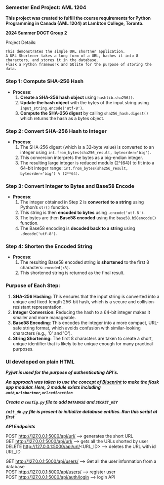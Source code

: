 ### Semester End Project: AML 1204
**This project was created to fulfill the course requirements for Python Programming in Canada (AML 1204) at Lambton College, Toronto.**

**2024 Summer DOCT Group 2**

Project Details:
```
This demonstrates the simple URL shortner application.
A URL Shortener takes a long form of a URL, hashes it into 8 characters, and stores it in the database.
Flask a Python framework and SQlite for the purpose of storing the data.
```

### Step 1: Compute SHA-256 Hash
- **Process**:
  1. **Create a SHA-256 hash object** using `hashlib.sha256()`.
  2. **Update the hash object** with the bytes of the input string using `input_string.encode('utf-8')`.
  3. **Compute the SHA-256 digest** by calling `sha256_hash.digest()` which returns the hash as a bytes object.
  
### Step 2: Convert SHA-256 Hash to Integer
- **Process**:
  1. The SHA-256 digest (which is a 32-byte value) is converted to an integer using `int.from_bytes(sha256_result, byteorder='big')`. 
  2. This conversion interprets the bytes as a big-endian integer.
  3. The resulting large integer is reduced modulo \(2^{64}\) to fit into a 64-bit integer range: `int.from_bytes(sha256_result, byteorder='big') % (2**64)`.

### Step 3: Convert Integer to Bytes and Base58 Encode
- **Process**:
  1. The integer obtained in Step 2 is **converted to a string** using Python’s `str()` function.
  2. This string is then **encoded to bytes** using `.encode('utf-8')`.
  3. The bytes are then **Base58 encoded** using the `base58.b58encode()` function.
  4. The Base58 encoding is **decoded back to a string** using `.decode('utf-8')`.

### Step 4: Shorten the Encoded String
- **Process**:
  1. The resulting Base58 encoded string is **shortened** to the first 8 characters: `encoded[:8]`.
  2. This shortened string is returned as the final result.

### Purpose of Each Step:
1. **SHA-256 Hashing**: This ensures that the input string is converted into a unique and fixed-length 256-bit hash, which is a secure and collision-resistant representation.
2. **Integer Conversion**: Reducing the hash to a 64-bit integer makes it smaller and more manageable.
3. **Base58 Encoding**: This encodes the integer into a more compact, URL-safe string format, which avoids confusion with similar-looking characters (e.g., '0' and 'O').
4. **String Shortening**: The first 8 characters are taken to create a short, unique identifier that is likely to be unique enough for many practical purposes.

### UI developed on plain HTML

***Pyjwt is used for the purpose of authenticating API's.***

***An approach was taken to use the concept of [Blueprint](https://flask.palletsprojects.com/en/3.0.x/blueprints/) to make the flask app modular. Here, 3 module exists including `auth`,`urlshortner`,`urlredirection`***

***Create a `config.py` file to add `DATABASE` and `SECRET_KEY`***

***`init_db.py` file is present to initialize database entities. Run this script at first***

***API Endpoints***

POST http://127.0.0.1:5000/api/url/ --> generates the short URL </br>
GET http://127.0.0.1:5000/api/url/<username> --> gets all the URLs shorted by user <username> </br>
DELETE http://127.0.0.1:5000/api/url/<URL_ID> --> deletes the URL with id URL_ID </br>

GET http://127.0.0.1:5000/api/users/ --> Get all the user information from a database </br>
POST http://127.0.0.1:5000/api/users/ --> register user </br>
POST http://127.0.0.1:5000/api/auth/login --> login API </br>



